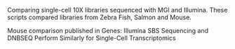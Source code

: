 Comparing single-cell 10X libraries sequenced with MGI and Illumina. These scripts compared libraries from Zebra Fish, Salmon and Mouse. 

Mouse comparison published in Genes:  Illumina SBS Sequencing and DNBSEQ Perform Similarly for Single-Cell Transcriptomics

